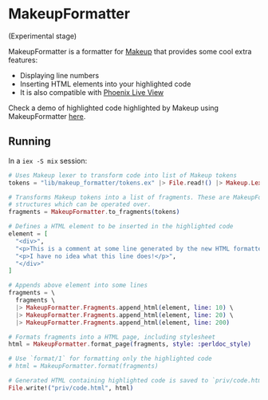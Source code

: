 # MakeupFormatter

(Experimental stage)

MakeupFormatter is a formatter for [Makeup](https://github.com/elixir-makeup/makeup) 
that provides some cool extra features:

- Displaying line numbers
- Inserting HTML elements into your highlighted code
- It is also compatible with [Phoenix Live View](https://github.com/phoenixframework/phoenix_live_view)

Check a demo of highlighted code highlighted by Makeup using MakeupFormatter
[here](https://vicente.pl/code/code.html).

## Running

In a `iex -S mix` session:

```elixir
# Uses Makeup lexer to transform code into list of Makeup tokens
tokens = "lib/makeup_formatter/tokens.ex" |> File.read!() |> Makeup.Lexers.ElixirLexer.lex()

# Transforms Makeup tokens into a list of fragments. These are MakeupFormatter
# structures which can be operated over.
fragments = MakeupFormatter.to_fragments(tokens)

# Defines a HTML element to be inserted in the highlighted code
element = [
  "<div>",
  "<p>This is a comment at some line generated by the new HTML formatter for Makeup.</p>",
  "<p>I have no idea what this line does!</p>",
  "</div>"
]

# Appends above element into some lines
fragments = \
  fragments \
  |> MakeupFormatter.Fragments.append_html(element, line: 10) \
  |> MakeupFormatter.Fragments.append_html(element, line: 20) \
  |> MakeupFormatter.Fragments.append_html(element, line: 200)

# Formats fragments into a HTML page, including stylesheet
html = MakeupFormatter.format_page(fragments, style: :perldoc_style)

# Use `format/1` for formatting only the highlighted code
# html = MakeupFormatter.format(fragments)

# Generated HTML containing highlighted code is saved to `priv/code.html` :)
File.write!("priv/code.html", html)
```
